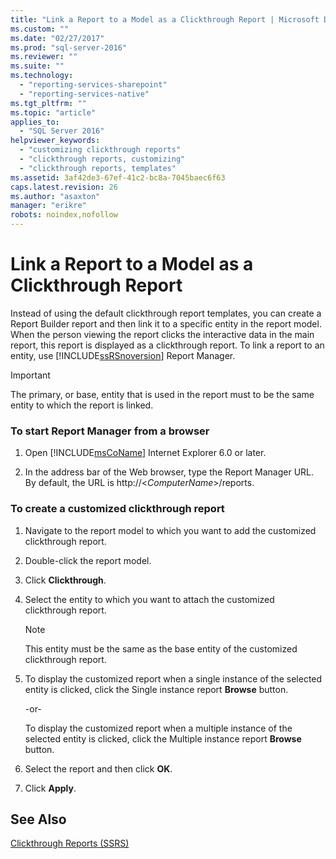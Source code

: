 ```yaml
---
title: "Link a Report to a Model as a Clickthrough Report | Microsoft Docs"
ms.custom: ""
ms.date: "02/27/2017"
ms.prod: "sql-server-2016"
ms.reviewer: ""
ms.suite: ""
ms.technology: 
  - "reporting-services-sharepoint"
  - "reporting-services-native"
ms.tgt_pltfrm: ""
ms.topic: "article"
applies_to: 
  - "SQL Server 2016"
helpviewer_keywords: 
  - "customizing clickthrough reports"
  - "clickthrough reports, customizing"
  - "clickthrough reports, templates"
ms.assetid: 3af42de3-67ef-41c2-bc8a-7045baec6f63
caps.latest.revision: 26
ms.author: "asaxton"
manager: "erikre"
robots: noindex,nofollow
---
```

# Link a Report to a Model as a Clickthrough Report
  Instead of using the default clickthrough report templates, you can create a Report Builder report and then link it to a specific entity in the report model. When the person viewing the report clicks the interactive data in the main report, this report is displayed as a clickthrough report. To link a report to an entity, use [!INCLUDE[ssRSnoversion](../a9notintoc/includes/ssrsnoversion-md.md)] Report Manager.  
  
> [!IMPORTANT]  
>  The primary, or base, entity that is used in the report must to be the same entity to which the report is linked.  
  
### To start Report Manager from a browser  
  
1.  Open [!INCLUDE[msCoName](../a9notintoc/includes/msconame-md.md)] Internet Explorer 6.0 or later.  
  
2.  In the address bar of the Web browser, type the Report Manager URL. By default, the URL is http://\<*ComputerName*>/reports.  
  
### To create a customized clickthrough report  
  
1.  Navigate to the report model to which you want to add the customized clickthrough report.  
  
2.  Double-click the report model.  
  
3.  Click **Clickthrough**.  
  
4.  Select the entity to which you want to attach the customized clickthrough report.  
  
    > [!NOTE]  
    >  This entity must be the same as the base entity of the customized clickthrough report.  
  
5.  To display the customized report when a single instance of the selected entity is clicked, click the Single instance report **Browse** button.  
  
     -or-  
  
     To display the customized report when a multiple instance of the selected entity is clicked, click the Multiple instance report **Browse** button.  
  
6.  Select the report and then click **OK**.  
  
7.  Click **Apply**.  
  
## See Also  
 [Clickthrough Reports &#40;SSRS&#41;](../reporting-services/reports/clickthrough-reports-ssrs.md)  
  
  
